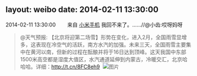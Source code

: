 layout: weibo
date: 2014-02-11 13:30:00
---
<meta name="referrer" content="no-referrer" />

2014-02-11 13:30:00  &nbsp;&nbsp;&nbsp;&nbsp;&nbsp;&nbsp; 来自 <a href="http://app.weibo.com/t/feed/22zMnn" rel="nofollow">小米手机</a>
我回不来了。……//@小齿:哎呀妈呀
>  @天气预报: 【北京将迎第二场雪】形势在变化，进入2月，全国雨雪显增多，这表现在冷空气的活跃，南方水汽的加强。未来三天，全国雨雪主要集中在黄河以南，但新的过程在酝酿并将于16日达到顶峰。这天我国中东部1500米高空都是湿度大值区，水汽通道延伸到内蒙古，冷暖交汇，北京哈哈哈。详细：http://t.cn/8FC8eh9 ​​​
>  ![图片](https://ww4.sinaimg.cn/large/633d71c5tw1edf95u2sofj20j90clmzi.jpg)
